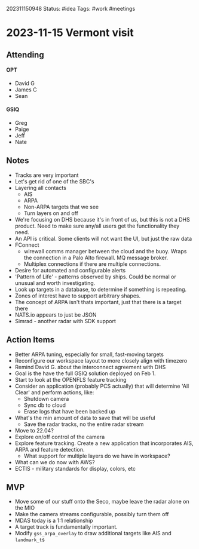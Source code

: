 202311150948
Status: #idea
Tags: #work #meetings 

# 2023-11-15 Vermont visit

## Attending
#### OPT
- David G
- James C
- Sean
#### GSIQ
- Greg
- Paige
- Jeff
- Nate
## Notes
- Tracks are very important
- Let's get rid of one of the SBC's
- Layering all contacts
	- AIS
	- ARPA
	- Non-ARPA targets that we see 
	- Turn layers on and off
- We're focusing on DHS because it's in front of us, but this is not a DHS product. Need to make sure any/all users get the functionality they need.
- An API is critical. Some clients will not want the UI, but just the raw data
- FConnect 
	- wirewall comms manager between the cloud and the buoy. Wraps the connection in a Palo Alto firewall. MQ message broker.
	- Multiplex connections if there are multiple connections.
- Desire for automated and configurable alerts
- 'Pattern of Life' - patterns observed by ships. Could be normal or unusual and worth investigating. 
- Look up targets in a database, to determine if something is repeating.
- Zones of interest have to support arbitrary shapes.
- The concept of ARPA isn't thats important, just that there is a target there
- NATS.io appears to just be JSON
- Simrad - another radar with SDK support

## Action Items
- Better ARPA tuning, especially for small, fast-moving targets
- Reconfigure our workspace layout to more closely align with timezero
- Remind David G. about the interconnect agreement with DHS
- Goal is the have the full GSIQ solution deployed on Feb 1.
-  Start to look at the OPENFLS feature tracking
- Consider an application (probably PCS actually) that will determine 'All Clear' and perform actions, like:
	- Shutdown camera
	- Sync db to cloud
	- Erase logs that have been backed up
- What's the min amount of data to save that will be useful
	- Save the radar tracks, no the entire radar stream
- Move to 22.04?
- Explore on/off control of the camera
- Explore feature tracking. Create a new application that incorporates AIS, ARPA and feature detection.
	- What support for multiple layers do we have in workspace? 
- What can we do now with AWS?
- ECTIS - military standards for display, colors, etc

## MVP
- Move some of our stuff onto the Seco, maybe leave the radar alone on the MIO
- Make the camera streams configurable, possibly turn them off
- MDAS today is a 1:1 relationship
- A target track is fundamentally important. 
- Modify `gss_arpa_overlay` to draw additional targets like AIS and `landmark_t`s